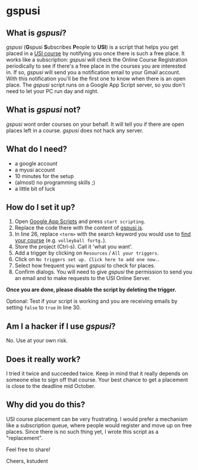 # gspusi

## What is *gspusi*?

*gspusi* (**G**spusi **S**ubscribes **P**eople to **USI**) is a script that helps you get placed in a [USI course](https://sportinstitut.uni-graz.at/de/usi-kurssuche) by notifying you once there is such a free place. It works like a subscription: *gspusi* will check the Online Course Registration periodically to see if there's a free place in the courses you are interested in. If so, *gspusi* will send you a notification email to your Gmail account. With this notification you'll be the first one to know when there is an open place. The *gspusi* script runs on a Google App Script server, so you don't need to let your PC run day and night.

## What is *gspusi* not? 

*gspusi* wont order courses on your behalf. It will tell you if there are open places left in a course. *gspusi* does not hack any server.

## What do I need?

- a google account
- a myusi account
- 10 minutes for the setup
- (almost) no programming skills ;)
- a little bit of luck

## How do I set it up?

1. Open [Google App Scripts](https://www.google.com/script/start) and press `start scripting`.
2. Replace the code there with the content of [gspusi.js](https://raw.githubusercontent.com/kstudent/gspusi/master/gspusi.js).
3. In line 26, replace `<term>` with the search keyword you would use to [find your course](https://usionline.uni-graz.at/usiweb/myusi.kurse?suche_in=go&sem_id_in=2016W&sp_id_in=&kursbez_in=volleyball+fortg.&kursleiter_in=&kursnr_in=&wt_in=&uhrzeit_von_in=&uhrzeit_bis_in=&suche_kursstaette_id_in=)  (e.g. `volleyball fortg.`).
4. Store the project (Ctrl-s). Call it 'what you want'.
5. Add a trigger by clicking on `Resources` / `All your triggers`. 
6. Click on `No triggers set up. Click here to add one now.`.
7. Select how frequent you want *gspusi* to check for places.
8. Confirm dialogs. You will need to give *gspusi* the permission to send you an email and to make requests to the USI Online Server.

**Once you are done, please disable the script by deleting the trigger.**

Optional: Test if your script is working and you are receiving emails by setting `false` to `true` in line 30.  

## Am I a hacker if I use *gspusi*?

No. Use at your own risk.

## Does it really work?

I tried it twice and succeeded twice. Keep in mind that it really depends on someone else to sign off that course. Your best chance to get a placement is close to the deadline mid October.

## Why did you do this?

USI course placement can be very frustrating. I would prefer a mechanism like a subscription queue, where people would register and move up on free places. Since there is no such thing yet, I wrote this script as a "replacement". 

Feel free to share!

Cheers, kstudent
